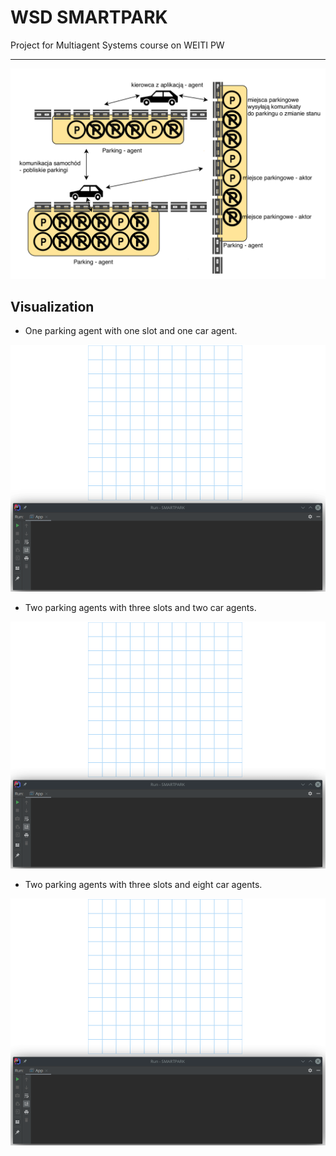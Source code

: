 # WSD SMARTPARK
Project for Multiagent Systems course on WEITI PW 
***
![agent](TEX/img/archi.png)

## Visualization

* One parking agent with one slot and one car agent.

![1car_1parking](./gifs/1car_1parking.gif)

* Two parking agents with three slots and two car agents.

![4car_2parking](./gifs/4cars_2parkings_3slots.gif)

* Two parking agents with three slots and eight car agents.

![8car_2parking](./gifs/8cars_2parkings_3slots.gif)